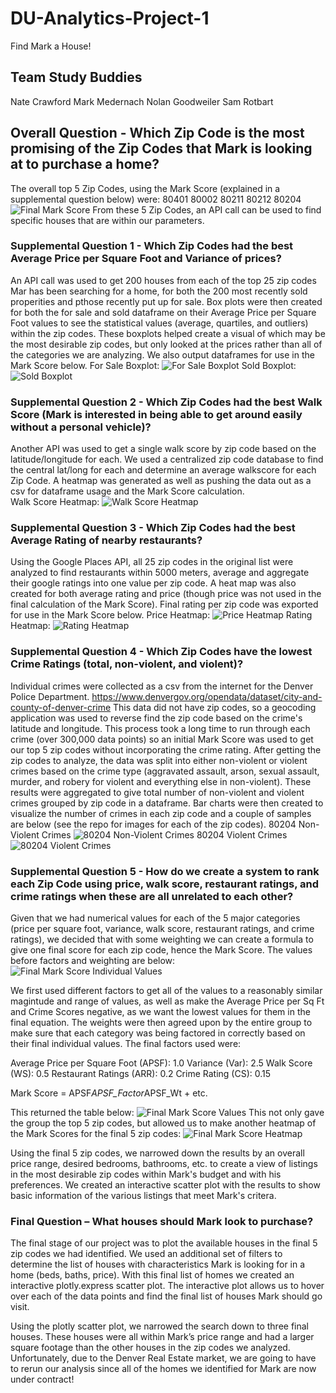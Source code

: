 # DU-Analytics-Project-1
Find Mark a House!

## Team Study Buddies
Nate Crawford
Mark Medernach
Nolan Goodweiler
Sam Rotbart

## Overall Question - Which Zip Code is the most promising of the Zip Codes that Mark is looking at to purchase a home?
The overall top 5 Zip Codes, using the Mark Score (explained in a supplemental question below) were:
80401
80002
80211
80212
80204
![Final Mark Score](https://github.com/ngoodweiler/DU-Analytics-Project-1/blob/master/Images/mark_score_final_values.PNG)
From these 5 Zip Codes, an API call can be used to find specific houses that are within our parameters.


### Supplemental Question 1 - Which Zip Codes had the best Average Price per Square Foot and Variance of prices?
An API call was used to get 200 houses from each of the top 25 zip codes Mar has been searching for a home, for both the 200 most recently sold properities and pthose recently put up for sale. Box plots were then created for both the for sale and sold dataframe on their Average Price per Square Foot values to see the statistical values (average, quartiles, and outliers) within the zip codes. These boxplots helped create a visual of which may be the most desirable zip codes, but only looked at the prices rather than all of the categories we are analyzing.  We also output dataframes for use in the Mark Score below.
For Sale Boxplot:
![For Sale Boxplot](https://github.com/ngoodweiler/DU-Analytics-Project-1/blob/master/Images/for_sale_boxplot.png)
Sold Boxplot:
![Sold Boxplot](https://github.com/ngoodweiler/DU-Analytics-Project-1/blob/master/Images/sold_boxplot.png)

### Supplemental Question 2 - Which Zip Codes had the best Walk Score (Mark is interested in being able to get around easily without a personal vehicle)?
Another API was used to get a single walk score by zip code based on the latitude/longitude for each. We used a centralized zip code database to find the central lat/long for each and determine an average walkscore for each Zip Code. A heatmap was generated as well as pushing the data out as a csv for dataframe usage and the Mark Score calculation.  
Walk Score Heatmap:
![Walk Score Heatmap](https://github.com/ngoodweiler/DU-Analytics-Project-1/blob/master/Images/walkscore_heatmap.png)

### Supplemental Question 3 - Which Zip Codes had the best Average Rating of nearby restaurants?
Using the Google Places API, all 25 zip codes in the original list were analyzed to find restaurants within 5000 meters, average and aggregate their google ratings into one value per zip code. A heat map was also created for both average rating and price (though price was not used in the final calculation of the Mark Score).  Final rating per zip code was exported for use in the Mark Score below. 
Price Heatmap:
![Price Heatmap](https://github.com/ngoodweiler/DU-Analytics-Project-1/blob/master/Images/price_heatmap.png)
Rating Heatmap:
![Rating Heatmap](https://github.com/ngoodweiler/DU-Analytics-Project-1/blob/master/Images/rating_heatmap.png)


### Supplemental Question 4 - Which Zip Codes have the lowest Crime Ratings (total, non-violent, and violent)?
Individual crimes were collected as a csv from the internet for the Denver Police Department. https://www.denvergov.org/opendata/dataset/city-and-county-of-denver-crime This data did not have zip codes, so a geocoding application was used to reverse find the zip code based on the crime's latitude and longitude. This process took a long time to run through each crime (over 300,000 data points) so an initial Mark Score was used to get our top 5 zip codes without incorporating the crime rating. After getting the zip codes to analyze, the data was split into either non-violent or violent crimes based on the crime type (aggravated assault, arson, sexual assault, murder, and robery for violent and everything else in non-violent). These results were aggregated to give total number of non-violent and violent crimes grouped by zip code in a dataframe. Bar charts were then created to visualize the number of crimes in each zip code and a couple of samples are below (see the repo for images for each of the zip codes).
80204 Non-Violent Crimes
![80204 Non-Violent Crimes](https://github.com/ngoodweiler/DU-Analytics-Project-1/blob/master/Images/Non%20Violent%20Crime%20in%2080204.png)
80204 Violent Crimes
![80204 Violent Crimes](https://github.com/ngoodweiler/DU-Analytics-Project-1/blob/master/Images/Violent%20Crime%20in%2080204.png)

### Supplemental Question 5 - How do we create a system to rank each Zip Code using price, walk score, restaurant ratings, and crime ratings when these are all unrelated to each other?
Given that we had numerical values for each of the 5 major categories (price per square foot, variance, walk score, restaurant ratings, and crime ratings), we decided that with some weighting we can create a formula to give one final score for each zip code, hence the Mark Score.
The values before factors and weighting are below:
![Final Mark Score Individual Values](https://github.com/ngoodweiler/DU-Analytics-Project-1/blob/master/Images/mark_score_ind_values.PNG)

We first used different factors to get all of the values to a reasonably similar magintude and range of values, as well as make the Average Price per Sq Ft and Crime Scores negative, as we want the lowest values for them in the final equation. The weights were then agreed upon by the entire group to make sure that each category was being factored in correctly based on their final individual values. The final factors used were:

Average Price per Square Foot (APSF): 1.0
Variance (Var): 2.5
Walk Score (WS): 0.5
Restaurant Ratings (ARR): 0.2
Crime Rating (CS): 0.15

Mark Score = APSF*APSF_Factor*APSF_Wt + etc.

This returned the table below:
![Final Mark Score Values](https://github.com/ngoodweiler/DU-Analytics-Project-1/blob/master/Images/mark_score_final_values.PNG)
This not only gave the group the top 5 zip codes, but allowed us to make another heatmap of the Mark Scores for the final 5 zip codes:
![Final Mark Score Heatmap](https://github.com/ngoodweiler/DU-Analytics-Project-1/blob/master/Images/final_score_heatmap.png)

Using the final 5 zip codes, we narrowed down the results by an overall price range, desired bedrooms, bathrooms, etc.  to create a view of listings in the most desirable zip codes within Mark's budget and with his preferences.  We created an interactive scatter plot with the results to show basic information of the various listings that meet Mark's critera.  

### Final Question – What houses should Mark look to purchase?

The final stage of our project was to plot the available houses in the final 5 zip codes we had identified. We used an additional set of filters to determine the list of houses with characteristics Mark is looking for in a home (beds, baths, price). With this final list of homes we created an interactive plotly.express scatter plot. The interactive plot allows us to hover over each of the data points and find the final list of houses Mark should go visit.

Using the plotly scatter plot, we narrowed the search down to three final houses. These houses were all within Mark’s price range and had a larger square footage than the other houses in the zip codes we analyzed. Unfortunately, due to the Denver Real Estate market, we are going to have to rerun our analysis since all of the homes we identified for Mark are now under contract!
